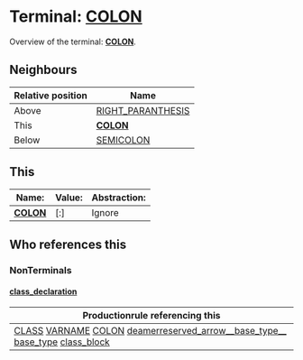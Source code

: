 # Terminal: **[COLON](./COLON.md)**

Overview of the terminal: **[COLON](./COLON.md)**.



## **Neighbours**

| Relative position | Name                                          |
| ----------------- | --------------------------------------------- |
| Above             | [RIGHT_PARANTHESIS](./RIGHT_PARANTHESIS.md) |
| This              | **[COLON](./COLON.md)** |
| Below             | [SEMICOLON](./SEMICOLON.md) |



## **This**

| Name:                                       | Value:          | Abstraction:    |
| ------------------------------------------- | --------------- | --------------- |
| **[COLON](./COLON.md)** | [:] | Ignore |



## **Who references this**

### NonTerminals


#### [class_declaration](./../Grammar/class_declaration.md)

| Productionrule referencing this                      |
| ---------------------------------------------------- |
| [CLASS](./CLASS.md) [VARNAME](./VARNAME.md) [COLON](./COLON.md) [deamerreserved_arrow__base_type__](./../Grammar/deamerreserved_arrow__base_type__.md) [base_type](./../Grammar/base_type.md) [class_block](./../Grammar/class_block.md)  |




